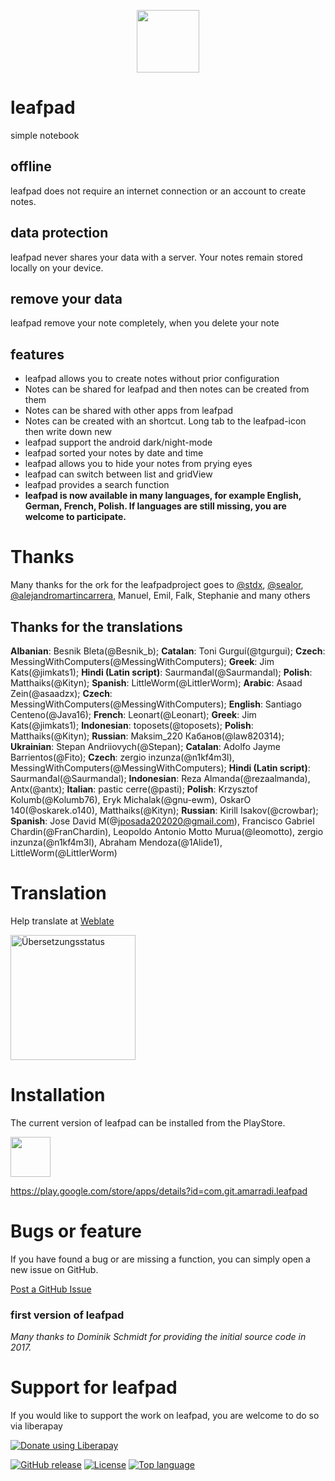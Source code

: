 <p align="center"><img src="https://github.com/amarradi/leafpad/blob/development/dev/graphics/leaf-512_twig.png" height="100"/></p>

# leafpad
simple notebook

## offline
leafpad does not require an internet connection or an account to create notes.

## data protection
leafpad never shares your data with a server. Your notes remain stored locally on your device.

## remove your data
leafpad remove your note completely, when you delete your note

## features
* leafpad allows you to create notes without prior configuration
* Notes can be shared for leafpad and then notes can be created from them
* Notes can be shared with other apps from leafpad
* Notes can be created with an shortcut. Long tab to the leafpad-icon then write down new
* leafpad support the android dark/night-mode
* leafpad sorted your notes by date and time
* leafpad allows you to hide your notes from prying eyes
* leafpad can switch between list and gridView
* leafpad provides a search function
* <b>leafpad is now available in many languages, for example English, German, French, Polish. If languages are still missing, you are welcome to participate.</b>

# Thanks
Many thanks for the ork for the leafpadproject goes to <a href='https://github.com/stdx'>@stdx</a>, <a href=https://github.com/sealor>@sealor</a>, <a href='https://github.com/alejandromartincarrera'>@alejandromartincarrera</a>, Manuel, Emil, Falk, Stephanie and many others

## Thanks for the translations
**Albanian**: Besnik Bleta(@Besnik_b); **Catalan**: Toni Gurguí(@tgurgui); **Czech**: MessingWithComputers(@MessingWithComputers); **Greek**: Jim Kats(@jimkats1); **Hindi (Latin script)**: Saurmanđal(@Saurmandal); **Polish**: Matthaiks(@Kityn); **Spanish**: LittleWorm(@LittlerWorm); <b>Arabic</b>: Asaad Zein(@asaadzx); <b>Czech</b>: MessingWithComputers(@MessingWithComputers); <b>English</b>: Santiago Centeno(@Java16); <b>French</b>: Leonart(@Leonart); <b>Greek</b>: Jim Kats(@jimkats1); <b>Indonesian</b>: toposets(@toposets); <b>Polish</b>: Matthaiks(@Kityn); <b>Russian</b>: Maksim_220 Кабанов(@law820314); <b>Ukrainian</b>: Stepan Andriiovych(@Stepan); <b>Catalan</b>: Adolfo Jayme Barrientos(@Fito); <b>Czech</b>: zergio inzunza(@n1kf4m3l), MessingWithComputers(@MessingWithComputers); <b>Hindi (Latin script)</b>: Saurmanđal(@Saurmandal); <b>Indonesian</b>: Reza Almanda(@rezaalmanda), Antx(@antx); <b>Italian</b>: pastic cerre(@pasti); <b>Polish</b>: Krzysztof Kolumb(@Kolumb76), Eryk Michalak(@gnu-ewm), OskarO 140(@oskarek.o140), Matthaiks(@Kityn); <b>Russian</b>: Kirill Isakov(@crowbar); <b>Spanish</b>: Jose David M(@jposada202020@gmail.com), Francisco Gabriel Chardin(@FranChardin), Leopoldo Antonio Motto Murua(@leomotto), zergio inzunza(@n1kf4m3l), Abraham Mendoza(@1Alide1), LittleWorm(@LittlerWorm)

# Translation
Help translate at <a href='https://hosted.weblate.org/engage/leafpad/'>Weblate</a>

<a href="https://hosted.weblate.org/engage/leafpad/">
<img height="200" src="https://hosted.weblate.org/widget/leafpad/leafpad/open-graph.png" alt="Übersetzungsstatus" />
</a>

# Installation
The current version of leafpad can be installed from the PlayStore.


<a href="https://play.google.com/store/apps/details?id=com.git.amarradi.leafpad&pcampaignid=web_share">
  <img src="https://play.google.com/intl/en_us/badges/static/images/badges/en_badge_web_generic.png" height="64"/>
</a>

<a href='https://play.google.com/store/apps/details?id=com.git.amarradi.leafpad'>https://play.google.com/store/apps/details?id=com.git.amarradi.leafpad</a>



# Bugs or feature
If you have found a bug or are missing a function, you can simply open a new issue on GitHub.

<a href='https://github.com/amarradi/leafpad/issues/'>Post a GitHub Issue</a>

### first version of leafpad
_Many thanks to Dominik Schmidt for providing the initial source code in 2017._

# Support for leafpad
If you would like to support the work on leafpad, you are welcome to do so via liberapay

<a href="https://liberapay.com/amarrradi/donate"><img alt="Donate using Liberapay" src="https://liberapay.com/assets/widgets/donate.svg"></a>


[![GitHub release](https://img.shields.io/github/v/release/amarradi/leafpad)](https://github.com/amarradi/leafpad/releases/latest)
[![License](https://img.shields.io/github/license/amarradi/leafpad)](https://github.com/amarradi/leafpad/blob/main/LICENSE)
[![Top language](https://img.shields.io/github/languages/top/amarradi/leafpad)](https://github.com/amarradi/leafpad)



